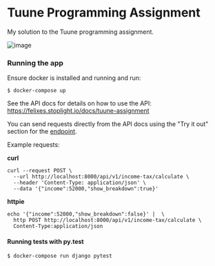 Tuune Programming Assignment
============================

My solution to the Tuune programming assignment.

![image](https://img.shields.io/badge/built%20with-Cookiecutter%20Django-ff69b4.svg?logo=cookiecutter%0A%20%20:target:%20https://github.com/pydanny/cookiecutter-django/%0A%20%20:alt:%20Built%20with%20Cookiecutter%20Django)


### Running the app

Ensure docker is installed and running and run:

    $ docker-compose up
    
See the API docs for details on how to use the API: https://felixes.stoplight.io/docs/tuune-assignment


You can send requests directly from the API docs using the "Try it out" section for the [endpoint](https://felixes.stoplight.io/docs/tuune-assignment/tuune-assignment-api.yaml/paths/~1api~1v1~1income-tax~1calculate/post).

Example requests:

**curl**

```
curl --request POST \
  --url http://localhost:8000/api/v1/income-tax/calculate \
  --header 'Content-Type: application/json' \
  --data '{"income":52000,"show_breakdown":true}'
```

**httpie**

```
echo '{"income":52000,"show_breakdown":false}' |  \
  http POST http://localhost:8000/api/v1/income-tax/calculate \
  Content-Type:application/json
```

#### Running tests with py.test

    $ docker-compose run django pytest

